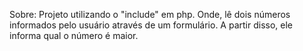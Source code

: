 Sobre:
Projeto utilizando o "include" em php. Onde, lê dois números informados pelo usuário através de um formulário. A partir disso, ele informa qual o número é maior.
